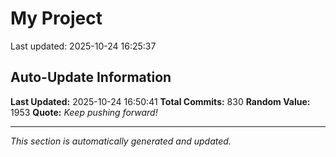 # My Project


Last updated: 2025-10-24 16:25:37





































































































































































































































































































































































































































































































































































































































































































































































































































































































































































































































































































































































































































































## Auto-Update Information

**Last Updated:** 2025-10-24 16:50:41
**Total Commits:** 830
**Random Value:** 1953
**Quote:** _Keep pushing forward!_

---
_This section is automatically generated and updated._